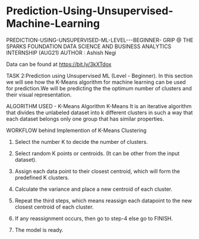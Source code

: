 # Prediction-Using-Unsupervised-Machine-Learning
PREDICTION-USING-UNSUPERVISED-ML-LEVEL---BEGINNER-
GRIP @ THE SPARKS FOUNDATION DATA SCIENCE AND BUSINESS ANALYTICS INTERNSHIP (AUG21)
AUTHOR : Ashish Negi

Data can be found at https://bit.ly/3kXTdox

TASK 2:Prediction using Unsupervised ML (Level - Beginner). In this section we will see how the K-Means algorithm for machine learning can be used for prediction.We will be predicting the the optimum number of clusters and their visual representation.

ALGORITHM USED - K-Means Algorithm
K-Means It is an iterative algorithm that divides the unlabeled dataset into k different clusters in such a way that each dataset belongs only one group that has similar properties.

WORKFLOW behind Implemention of K-Means Clustering

1. Select the number K to decide the number of clusters.

2. Select random K points or centroids. (It can be other from the input dataset).

3. Assign each data point to their closest centroid, which will form the predefined K clusters.

4. Calculate the variance and place a new centroid of each cluster.

5. Repeat the third steps, which means reassign each datapoint to the new closest centroid of each cluster.

6. If any reassignment occurs, then go to step-4 else go to FINISH.

7. The model is ready.
